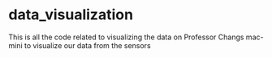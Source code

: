 # data_visualization
This is all the code related to visualizing the data on Professor Changs mac-mini to visualize our data from the sensors
